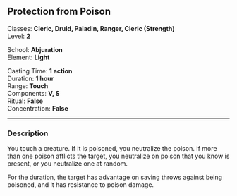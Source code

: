 ## Protection from Poison

Classes: **Cleric, Druid, Paladin, Ranger, Cleric (Strength)**  
Level: **2**  

School: **Abjuration**  
Element: **Light**  

Casting Time: **1 action**  
Duration: **1 hour**  
Range: **Touch**  
Components: **V, S**  
Ritual: **False**  
Concentration: **False**  

------

### Description

You touch a creature. If it is poisoned, you neutralize the poison. If more than one poison afflicts the target, you neutralize on poison that you know is present, or you neutralize one at random.

For the duration, the target has advantage on saving throws against being poisoned, and it has resistance to poison damage.